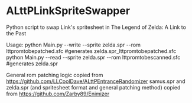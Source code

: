 # ALttPLinkSpriteSwapper
Python script to swap Link's spritesheet in The Legend of Zelda: A Link to the Past

Usage: python Main.py --write --sprite zelda.spr --rom lttpromtobepatched.sfc #generates zelda.spr_lttpromtobepatched.sfc
       python Main.py --read --sprite zelda.spr --rom lttpromtobescanned.sfc #generates zelda.spr

General rom patching logic copied from https://github.com/LLCoolDave/ALttPEntranceRandomizer
samus.spr and zelda.spr (and spritesheet format and general patching method) copied from https://github.com/Zarby89/Enimizer

